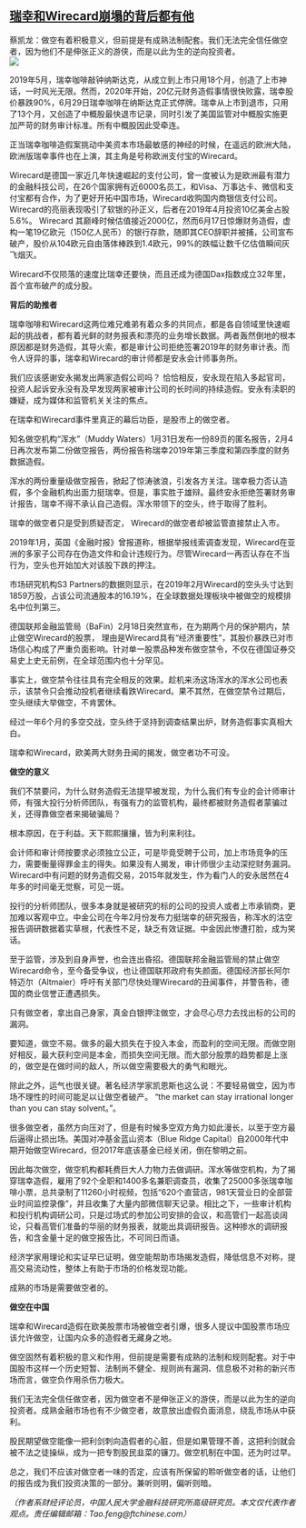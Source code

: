 <!--1594929115000-->
[瑞幸和Wirecard崩塌的背后都有他](https://cn.ft.com/story/001088573?full=y)
------

<div></div><div class="story-lead">蔡凯龙：做空有着积极意义，但前提是有成熟法制配套。我们无法完全信任做空者，因为他们不是伸张正义的游侠，而是以此为生的逆向投资者。</div><div class=" story-image image"><img src="https://thumbor.ftacademy.cn/unsafe/1340x754/https://thumbor.ftacademy.cn/unsafe/picture/5/000097205_piclink.jpg"></div><div class="story-body"><div id="story-body-container"><p>2019年5月，瑞幸咖啡敲钟纳斯达克，从成立到上市只用18个月，创造了上市神话，一时风光无限。然而，2020年开始，20亿元财务造假事情很快败露，瑞幸股价暴跌90%，6月29日瑞幸咖啡在纳斯达克正式停牌。瑞幸从上市到退市，只用了13个月，又创造了中概股最快退市记录，同时引发了美国监管对中概股实施更加严苛的财务审计标准。所有中概股因此受牵连。</p><p>正当瑞幸咖啡造假案挑动中美资本市场最敏感的神经的时候，在遥远的欧洲大陆，欧洲版瑞幸事件也在上演，其主角是号称欧洲支付宝的Wirecard。</p><p>Wirecard是德国一家近几年快速崛起的支付公司，曾一度被认为是欧洲最有潜力的金融科技公司，在26个国家拥有近6000名员工，和Visa、万事达卡、微信和支付宝都有合作，为了更好开拓中国市场，Wirecard收购国内商银信支付公司。Wirecard的亮丽表现吸引了软银的孙正义，后者在2019年4月投资10亿美金占股5.6%。 Wirecard 其巅峰时候估值接近2000亿，然而6月17日惊爆财务造假，虚构一笔19亿欧元（150亿人民币）的银行存款，随即其CEO辞职并被捕，公司宣布破产，股价从104欧元自由落体棒跌到1.4欧元，99%的跌幅让数千亿估值瞬间灰飞烟灭。</p><p>Wirecard不仅陨落的速度比瑞幸还要快，而且还成为德国Dax指数成立32年里， 首个宣布破产的成分股。</p><div  data-o-ads-name="mpu-middle1" class="o-ads in-article-advert" data-o-ads-formats-default="false"  data-o-ads-formats-small="FtcMobileMpu"  data-o-ads-formats-medium="FtcMpu" data-o-ads-formats-large="FtcMpu" data-o-ads-formats-extra="FtcMpu" data-o-ads-targeting="cnpos=middle1;" data-cy='[{"devices":["PC","iPhoneWeb","AndroidWeb","iPhoneApp","AndroidApp"],"pattern":"MPU","position":"Middle1","container":"mpuInStory"}]'></div><p><b>背后的助推者</b></p><p>瑞幸咖啡和Wirecard这两位难兄难弟有着众多的共同点，都是各自领域里快速崛起的挑战者，都有着光鲜的财务报表和漂亮的业务增长数据。两者轰然倒地的根本原因都是财务造假，其导火索，都是审计公司拒绝签署2019年的财务审计表。而令人讶异的事，瑞幸和Wirecard的审计师都是安永会计师事务所。</p><p>我们应该感谢安永揭发出两家造假公司吗？ 恰恰相反，安永现在陷入多起官司，投资人起诉安永没有及早发现两家被审计公司的长时间的持续造假。安永有渎职的嫌疑，成为媒体和监管机关关注的焦点。</p><p>在瑞幸和Wirecard事件里真正的幕后功臣，是股市上的做空者。</p><p>知名做空机构“浑水”（Muddy Waters）1月31日发布一份89页的匿名报告，2月4日再次发布第二份做空报告，两份报告称瑞幸2019年第三季度和第四季度的财务数据造假。</p><p>浑水的两份重量级做空报告，掀起了惊涛骇浪，引发各方关注。瑞幸极力否认造假，多个金融机构出面力挺瑞幸。但是，事实胜于雄辩。最终安永拒绝签署财务审计报告，瑞幸不得不承认自己造假。浑水带领下的空头，终于取得了胜利。</p><div data-o-ads-name="mpu-middle2" class="o-ads in-article-advert" data-o-ads-formats-default="false"  data-o-ads-formats-small="FtcMobileMpu"  data-o-ads-formats-medium="false" data-o-ads-formats-large="false" data-o-ads-formats-extra="false" data-o-ads-targeting="cnpos=middle2;" data-cy='[{"devices":["iPhoneWeb","AndroidWeb","iPhoneApp","AndroidApp"],"pattern":"MPU","position":"Middle2","container":"mpuInStory"}]'></div><p>瑞幸的做空者只是受到质疑否定， Wirecard的做空者却被监管直接禁止入市。</p><p>2019年1月，英国《金融时报》曾报道称，根据举报线索调查发现，Wirecard在亚洲的多家子公司存在伪造文件和会计违规行为。尽管Wirecard一再否认存在不当行为，空头也开始加大对该股下跌的押注。</p><p>市场研究机构S3 Partners的数据则显示，在2019年2月Wirecard的空头头寸达到1859万股，占该公司流通股本的16.19%，在全球数据处理板块中被做空的规模排名中位列第三。</p><p>德国联邦金融监管局（BaFin）2月18日突然宣布，在为期两个月的保护期内，禁止做空Wirecard的股票， 理由是Wirecard具有“经济重要性”，其股价暴跌已对市场信心构成了严重负面影响。针对单一股票品种发布做空禁令，不仅在德国证券交易史上史无前例，在全球范围内也十分罕见。</p><p>事实上，做空禁令往往具有完全相反的效果。趁机来汤这场浑水的浑水公司也表示，该禁令只会推动投机者继续看跌Wirecard。果不其然，在做空禁令过期后，空头继续大举做空，不肯罢休。</p><div data-o-ads-name="mpu-middle3" class="o-ads in-article-advert" data-o-ads-formats-default="false"  data-o-ads-formats-small="FtcMobileMpu"  data-o-ads-formats-medium="false" data-o-ads-formats-large="false" data-o-ads-formats-extra="false" data-o-ads-targeting="cnpos=middle3;" data-cy='[{"devices":["iPhoneWeb","AndroidWeb","iPhoneApp","AndroidApp"],"pattern":"MPU","position":"Middle3","container":"mpuInStory"}]'></div><p>经过一年6个月的多空交战，空头终于坚持到调查结果出炉，财务造假事实真相大白。</p><p>瑞幸和Wirecard，欧美两大财务丑闻的揭发，做空者功不可没。</p><p><b>做空的意义</b></p><p>我们不禁要问，为什么财务造假无法提早被发现，为什么我们有专业的会计师审计师，有强大投行分析师团队，有强有力的监管机构，最终都被财务造假者蒙骗过关，还得靠做空者来揭破骗局？</p><p>根本原因，在于利益。天下熙熙攘攘，皆为利来利往。</p><div data-o-ads-name="mpu-middle4" class="o-ads in-article-advert" data-o-ads-formats-default="false"  data-o-ads-formats-small="FtcMobileMpu"  data-o-ads-formats-medium="false" data-o-ads-formats-large="false" data-o-ads-formats-extra="false" data-o-ads-targeting="cnpos=middle4;" data-cy='[{"devices":["iPhoneWeb","AndroidWeb","iPhoneApp","AndroidApp"],"pattern":"MPU","position":"Middle4","container":"mpuInStory"}]'></div><p>会计师和审计师按要求必须独立公正，可是毕竟受聘于公司，加上市场竞争的压力，需要衡量得罪金主的得失。如果没有人揭发，审计师很少主动深挖财务漏洞。Wirecard中有问题的财务造假交易，2015年就发生，作为看门人的安永居然在4年多的时间毫无觉察，可见一斑。</p><p>投行的分析师团队，很多本身就是被研究的标的公司的投资人或者上市承销商，更加难以客观中立。中金公司在今年2月份发布力挺瑞幸的研究报告，称浑水的沽空报告调研数据着实草根，代表性不足，缺乏有效证据。中金因此惨遭打脸，成为笑话。</p><p>至于监管，涉及到自身声誉，也会连出昏招。德国联邦金融监管局的禁止做空Wirecard命令，至今备受争议，也让德国联邦政府有失颜面。德国经济部长阿尔特迈尔（Altmaier）呼吁有关部门尽快处理Wirecard的丑闻事件，并警告称，德国的商业信誉正遭遇损失。</p><p>只有做空者，拿出自己身家，真金白银押注做空，才会尽心尽力去找出标的公司的漏洞。</p><p>要知道，做空不易。做多的最大损失在于投入本金，而盈利的空间无限。而做空刚好相反，最大获利空间是本金，而损失空间无限。而大部分股票的趋势都是上涨的，做空是在做时间的敌人，所以做空需要极大的勇气和眼光。</p><div data-o-ads-name="mpu-middle5" class="o-ads in-article-advert" data-o-ads-formats-default="false"  data-o-ads-formats-small="FtcMobileMpu"  data-o-ads-formats-medium="false" data-o-ads-formats-large="false" data-o-ads-formats-extra="false" data-o-ads-targeting="cnpos=middle5;" data-cy='[{"devices":["iPhoneWeb","AndroidWeb","iPhoneApp","AndroidApp"],"pattern":"MPU","position":"Middle4","container":"mpuInStory"}]'></div><p>除此之外，运气也很关键。著名经济学家凯恩斯也这么说：不要轻易做空，因为市场不理性的时间可能足以让做空者破产。 “the market can stay irrational longer than you can stay solvent。”。</p><p>很多做空者，虽然方向压对了，但是有时候多空双方角力如此漫长，以至于空方最后逼得止损出场。美国对冲基金蓝山资本（Blue Ridge Capital）自2000年代中期开始做空Wirecard，但2017年底该基金已经关闭，倒在黎明之前。</p><p>因此每次做空，做空机构都耗费巨大人力物力去做调研。浑水等做空机构，为了揭穿瑞幸造假，雇用了92个全职和1400多名兼职调查员，收集了25000多张瑞幸咖啡小票，总共录制了11260小时视频，包括“620个直营店，981天营业日的全部营业时间监控录像”，并且收集了大量内部微信聊天记录。相比之下，一些审计机构和投行机构调研公司，只是过场式的参加公司安排的会议，和高管们一起高谈阔论，只看高管们准备的华丽的财务报表，就能出具调研报告。这种掺水的调研报告，和含金量十足的做空报告比，不可同日而语。</p><p>经济学家用理论和实证早已证明，做空能帮助市场揭发造假，降低信息不对称，提高交易流动性，整体上有助于市场的价格发现功能。</p><p>成熟的市场是需要做空者的。</p><div data-o-ads-name="mpu-middle6" class="o-ads in-article-advert" data-o-ads-formats-default="false"  data-o-ads-formats-small="FtcMobileMpu"  data-o-ads-formats-medium="false" data-o-ads-formats-large="false" data-o-ads-formats-extra="false" data-o-ads-targeting="cnpos=middle6;" data-cy='[{"devices":["iPhoneWeb","AndroidWeb","iPhoneApp","AndroidApp"],"pattern":"MPU","position":"Middle4","container":"mpuInStory"}]'></div><p><b>做空在中国</b></p><p>瑞幸和Wirecard造假在欧美股票市场被做空者引爆，很多人提议中国股票市场应该允许做空，让国内众多的造假者无藏身之地。</p><p>做空固然有着积极的意义和作用，但前提是需要有成熟的法制和规则配套。对于中国股市这样一个历史短暂、法制尚不健全、规则尚有漏洞、信息极不对称的新兴市场而言，做空负作用杀伤力极大。</p><p>我们无法完全信任做空者，因为做空者不是伸张正义的游侠，而是以此为生的逆向投资者。成熟金融市场也有不少做空者，故意放出虚假负面消息，绕乱市场从中获利。</p><p>股民期望做空能像一把利剑刺向造假者的心脏，但是如果管理不善，这把利剑就会被不法之徒操纵，成为一把专割股民韭菜的镰刀。做空机制在中国，还为时过早。</p><p>总之，我们不应该对做空者一味的否定，应该有所保留的聆听做空者的话，让他们的报告成为我们投资决策的一部分。兼听则明，偏听则暗。</p><p><i>（作者系财经评论员，中国人民大学金融科技研究所高级研究员。本文仅代表作者观点。责任编辑邮箱：Tao.feng@ftchinese.com）</i></p></div><div class="clearfloat"></div></div>
